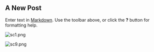 ## A New Post

Enter text in [Markdown](http://daringfireball.net/projects/markdown/). Use the toolbar above, or click the **?** button for formatting help.

![sc1.png]({{site.baseurl}}/sc1.png)



![sc9.png]({{site.baseurl}}/sc9.png)

